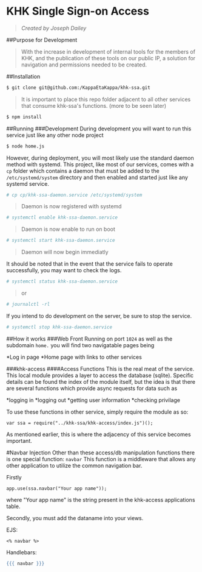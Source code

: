 # KHK Single Sign-on Access
> _Created by Joseph Dailey_


##Purpose for Development
>With the increase in development of internal tools for the members of KHK, and the publication of these tools on our public IP, a solution for navigation and permissions needed to be created. 

##Installation
```bash
$ git clone git@github.com:/KappaEtaKappa/khk-ssa.git
```

>It is important to place this repo folder adjacent to all other services that consume khk-ssa's functions. (more to be seen later)

```bash
$ npm install
```

##Running
###Development
During development you will want to run this service just like any other node project
```bash
$ node home.js
```

However, during deployment, you will most likely use the standard daemon method with systemd. This project, like most of our services, comes with a `cp` folder which contains a daemon that must be added to the `/etc/systemd/system` directory and then enabled and started just like any systemd service.
```bash
# cp cp/khk-ssa-daemon.service /etc/systemd/system
```

>Daemon is now registered with systemd

```bash
# systemctl enable khk-ssa-daemon.service
```

>Daemon is now enable to run on boot

```bash
# systemctl start khk-ssa-daemon.service
```

>Daemon will now begin immediatly

It should be noted that in the event that the service fails to operate successfully, you may want to check the logs.
```bash
# systemctl status khk-ssa-daemon.service
```

>or

```bash
# journalctl -rl
```

If you intend to do development on the server, be sure to stop the service.
```bash
# systemctl stop khk-ssa-daemon.service
```

##How it works
###Web Front
Running on port `1024` as well as the subdomain `home.` you will find two navigatable pages being

*Log in page
*Home page with links to other services

###khk-access
####Access Functions
This is the real meat of the service. This local module provides a layer to access the database (sqlite). Specific details can be found the index of the module itself, but the idea is that there are several functions which provide async requests for data such as

*logging in
*logging out
*getting user information
*checking privilage

To use these functions in other service, simply require the module as so:
```node
var ssa = require("../khk-ssa/khk-access/index.js")();
```

As mentioned earlier, this is where the adjacency of this service becomes important.

#Navbar Injection
Other than these access/db manipulation functions there is one special function: `navbar`
This function is a middleware that allows any other application to utilize the common navigation bar.

Firstly
```node
app.use(ssa.navbar("Your app name"));
```
where "Your app name" is the string present in the khk-access applications table.

Secondly, you must add the dataname into your views.

EJS:

```ejs
<% navbar %>
```

Handlebars:

```hbs
{{{ navbar }}}
```
